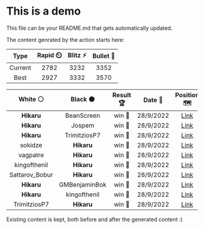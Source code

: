 # This is a demo

This file can be your README.md that gets automatically updated.

The content genrated by the action starts here:

<!--START_SECTION:chessStats-->
<!-- Automatically generated with https://github.com/Balastrong/chess-stats-action -->

| Type | Rapid ⏲️ | Blitz ⚡ | Bullet 🔫 |
|:---:|:---:|:---:|:---:|
| Current | 2782 | 3232 | 3352 |
| Best | 2927 | 3332 | 3570 |

| White ⚪ | Black ⚫ | Result 🏆 | Date 📅 | Position 🗺️ | Type 🕕 |
|:---:|:---:|:---:|:---:|:---:|:---:|
| **Hikaru** | BeanScreen | win 🥇 | 28/9/2022 | <a href="http://www.ee.unb.ca/cgi-bin/tervo/fen.pl?select=5k2/r5p1/P7/2BB4/5P2/8/7P/7K b - -">Link</a> | Blitz |
| **Hikaru** | Jospem | win 🥇 | 28/9/2022 | <a href="http://www.ee.unb.ca/cgi-bin/tervo/fen.pl?select=1r4k1/3R3p/2Ppp1p1/1p6/5P2/4P2P/6PK/8 b - -">Link</a> | Blitz |
| **Hikaru** | TrimitziosP7 | win 🥇 | 28/9/2022 | <a href="http://www.ee.unb.ca/cgi-bin/tervo/fen.pl?select=5R2/6kp/4N3/1p1Q4/5p1r/1P1qB3/6PP/7K b - -">Link</a> | Blitz |
| sokidze | **Hikaru** | win 🥇 | 28/9/2022 | <a href="http://www.ee.unb.ca/cgi-bin/tervo/fen.pl?select=8/8/7K/3p2Q1/2nP1q2/4k3/8/8 w - -">Link</a> | Blitz |
| vagpatre | **Hikaru** | win 🥇 | 28/9/2022 | <a href="http://www.ee.unb.ca/cgi-bin/tervo/fen.pl?select=7k/8/7P/p5p1/Pp2BpP1/1P6/1KP5/3r4 w - -">Link</a> | Blitz |
| kingofthenil | **Hikaru** | win 🥇 | 28/9/2022 | <a href="http://www.ee.unb.ca/cgi-bin/tervo/fen.pl?select=5r1k/6b1/4R2p/7P/1p1PP1p1/4P3/1P3qPK/2Q2B2 w - -">Link</a> | Blitz |
| Sattarov_Bobur | **Hikaru** | win 🥇 | 28/9/2022 | <a href="http://www.ee.unb.ca/cgi-bin/tervo/fen.pl?select=8/1p1k1p2/p7/3p2pp/6P1/Pq1r3P/1b2Q2R/2K1B3 w - -">Link</a> | Blitz |
| **Hikaru** | GMBenjaminBok | win 🥇 | 28/9/2022 | <a href="http://www.ee.unb.ca/cgi-bin/tervo/fen.pl?select=5rk1/RP4pp/5p2/8/6P1/8/5PPK/8 b - -">Link</a> | Blitz |
| **Hikaru** | kingofthenil | win 🥇 | 28/9/2022 | <a href="http://www.ee.unb.ca/cgi-bin/tervo/fen.pl?select=4R1k1/6p1/pp3p1p/3r1P2/3P2P1/1P6/PB3R1P/6K1 b - -">Link</a> | Blitz |
| TrimitziosP7 | **Hikaru** | win 🥇 | 28/9/2022 | <a href="http://www.ee.unb.ca/cgi-bin/tervo/fen.pl?select=3k4/8/3p4/n1pP4/N1P4p/3K1P1p/8/8 w - -">Link</a> | Blitz |

<!--END_SECTION:chessStats-->

Existing content is kept, both before and after the generated content :)
